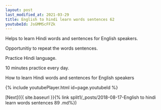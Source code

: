 ```yaml
---
layout: post
last_modified_at: 2021-03-29
title: English to hindi learn words sentences 62 
youtubeId: JsGMMScFFZk
---
```

 
 
Helps to learn Hindi words and sentences for English speakers.

Opportunitiy to repeat the words sentences. 

Practice Hindi language. 
 
10 minutes practice every day. 
 
How to learn Hindi words and sentences for English speakers 
 
{% include youtubePlayer.html id=page.youtubeId %}
 
 
[Next]({{ site.baseurl }}{% link  split1/_posts/2018-08-17-English to hindi learn words sentences 89 .md%})
 
